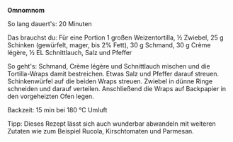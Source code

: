 **Omnomnom**

So lang dauert's: 20 Minuten

Das brauchst du: Für eine Portion 1 großen Weizentortilla, ½	Zwiebel, 25 g	Schinken (gewürfelt, mager, bis 2% Fett), 30 g	Schmand, 30 g	Crème légère, ½ EL	Schnittlauch, Salz und Pfeffer 

So geht's: Schmand, Crème légère und Schnittlauch mischen und die Tortilla-Wraps damit bestreichen. Etwas Salz und Pfeffer darauf streuen. Schinkenwürfel auf die beiden Wraps streuen. Zwiebel in dünne Ringe schneiden und darauf verteilen. Anschließend die Wraps auf Backpapier in den vorgeheizten Ofen legen. 

Backzeit: 15 min bei 180 °C Umluft

Tipp:
Dieses Rezept lässt sich auch wunderbar abwandeln mit weiteren Zutaten wie zum Beispiel Rucola, Kirschtomaten und Parmesan.
